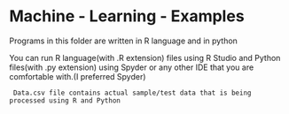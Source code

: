 # Machine - Learning - Examples

Programs in this folder are written in R language and in python  

You can run R language(with .R extension) files using R Studio and Python files(with .py extension) using Spyder or any other IDE that you are comfortable with.(I preferred Spyder)

```
 Data.csv file contains actual sample/test data that is being processed using R and Python
```
